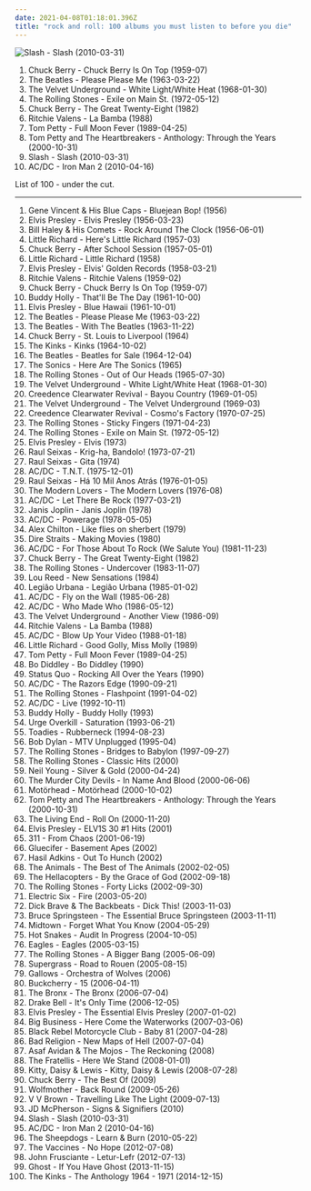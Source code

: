 ```yaml
---
date: 2021-04-08T01:18:01.396Z
title: "rock and roll: 100 albums you must listen to before you die"
---
```

![Slash - Slash (2010-03-31)](https://img.discogs.com/ceWgO-S6nVLv2YPPuJyAPV3MsLk=/fit-in/600x525/filters:strip_icc():format(jpeg):mode_rgb():quality(90)/discogs-images/R-2227009-1590451172-4376.jpeg.jpg "Slash - Slash (2010-03-31)")
<ol class="albums">
<li data-cover="http://coverartarchive.org/release/1bcd4bc9-16cc-499e-bf06-8760708b93b0/16047631320-500.jpg" data-tags="rock and roll" role="button">Chuck Berry - Chuck Berry Is On Top (1959-07)</li>
<li data-cover="http://coverartarchive.org/release/b60a2517-687f-414c-89fe-ad89a875ecd6/15628266907-500.jpg" data-tags="60s" role="button">The Beatles - Please Please Me (1963-03-22)</li>
<li data-cover="http://coverartarchive.org/release/cad3294a-3ea9-3e0e-a426-fe9862571e34/15465460977-500.jpg" data-tags="proto-punk, 60s, rock, noise rock" role="button">The Velvet Underground - White Light/White Heat (1968-01-30)</li>
<li data-cover="http://coverartarchive.org/release/83ecd172-3f27-4d22-93f8-a8324d18248e/5642373000-500.jpg" data-tags="rock, 70s" role="button">The Rolling Stones - Exile on Main St. (1972-05-12)</li>
<li data-cover="http://coverartarchive.org/release/68f9ce3e-0cdd-4f2d-897f-d8208eee1fc2/8130414856-500.jpg" data-tags="rock and roll" role="button">Chuck Berry - The Great Twenty-Eight (1982)</li>
<li data-cover="https://img.discogs.com/6tvPTriSNW55SbOoZwd6vrrtuYA=/fit-in/298x300/filters:strip_icc():format(jpeg):mode_rgb():quality(90)/discogs-images/R-6675762-1425129623-7371.jpeg.jpg" data-tags="rock and roll" role="button">Ritchie Valens - La Bamba (1988)</li>
<li data-cover="http://coverartarchive.org/release/e5e1ebbf-3a70-4767-8f69-b85dc9095dec/6919975994-500.jpg" data-tags="rock, classic rock, 80s" role="button">Tom Petty - Full Moon Fever (1989-04-25)</li>
<li data-cover="https://img.discogs.com/mdbG3R6-Hr7CloivLJyj6MhA_fU=/fit-in/600x600/filters:strip_icc():format(jpeg):mode_rgb():quality(90)/discogs-images/R-1796999-1448568098-1082.jpeg.jpg" data-tags="rock and roll, heartland rock, nic e" role="button">Tom Petty and The Heartbreakers - Anthology: Through the Years (2000-10-31)</li>
<li data-cover="https://img.discogs.com/ceWgO-S6nVLv2YPPuJyAPV3MsLk=/fit-in/600x525/filters:strip_icc():format(jpeg):mode_rgb():quality(90)/discogs-images/R-2227009-1590451172-4376.jpeg.jpg" data-tags="hard rock" role="button">Slash - Slash (2010-03-31)</li>
<li data-cover="http://coverartarchive.org/release/1da05321-a8ba-436e-a1a6-98822ea28e94/23564387481-500.jpg" data-tags="soundtrack, hard rock" role="button">AC/DC - Iron Man 2 (2010-04-16)</li>
</ol>
List of 100 - under the cut.
<!-- more -->

_________________

<ol class="albums">
<li data-cover="http://coverartarchive.org/release/c2cd7075-23f1-481e-97ca-11f848e85a0f/8017032047-500.jpg" data-tags="rock and roll, 50s" role="button">
Gene Vincent & His Blue Caps - Bluejean Bop! (1956)
</li>
<li data-cover="https://via.placeholder.com/450" data-tags="rock n roll, 50s" role="button">
Elvis Presley - Elvis Presley (1956-03-23)
</li>
<li data-cover="https://img.discogs.com/dODqkQEQC6xTAQi4vr4gdvGQm6k=/fit-in/320x320/filters:strip_icc():format(jpeg):mode_rgb():quality(90)/discogs-images/R-797849-1160845445.jpeg.jpg" data-tags="rock n roll" role="button">
Bill Haley & His Comets - Rock Around The Clock (1956-06-01)
</li>
<li data-cover="https://img.discogs.com/8vesm4GNOix3NDt8tLlYFhw7N0M=/fit-in/475x473/filters:strip_icc():format(jpeg):mode_rgb():quality(90)/discogs-images/R-4109260-1356272553-5247.jpeg.jpg" data-tags="rock and roll" role="button">
Little Richard - Here's Little Richard (1957-03)
</li>
<li data-cover="https://img.discogs.com/xHM902LwkVUUcH0gxViN_PbH1tg=/fit-in/600x600/filters:strip_icc():format(jpeg):mode_rgb():quality(90)/discogs-images/R-3072652-1515018033-4751.jpeg.jpg" data-tags="50s" role="button">
Chuck Berry - After School Session (1957-05-01)
</li>
<li data-cover="http://coverartarchive.org/release/e8c1426d-b237-4b8a-a22b-820b807849d4/9523057681-500.jpg" data-tags="rock and roll, time-100" role="button">
Little Richard - Little Richard (1958)
</li>
<li data-cover="http://coverartarchive.org/release/600f025a-bca9-4645-92ea-d15c89044f57/7983311687-500.jpg" data-tags="rock n roll, rock" role="button">
Elvis Presley - Elvis' Golden Records (1958-03-21)
</li>
<li data-cover="http://coverartarchive.org/release/1fd81ee1-2301-4b9a-9dee-a45f5c0aa70a/17924948670-500.jpg" data-tags="rock and roll" role="button">
Ritchie Valens - Ritchie Valens (1959-02)
</li>
<li data-cover="http://coverartarchive.org/release/1bcd4bc9-16cc-499e-bf06-8760708b93b0/16047631320-500.jpg" data-tags="rock and roll" role="button">
Chuck Berry - Chuck Berry Is On Top (1959-07)
</li>
<li data-cover="https://img.discogs.com/5lMQiTOi7ySvXelg_J2D_RTWRik=/fit-in/600x600/filters:strip_icc():format(jpeg):mode_rgb():quality(90)/discogs-images/R-785882-1368988828-3780.jpeg.jpg" data-tags="rock, rock and roll, 50s, holly, -alben" role="button">
Buddy Holly - That'll Be The Day (1961-10-00)
</li>
<li data-cover="http://coverartarchive.org/release/551061cb-f598-41e9-9ecb-380e7f5d405f/7983485219-500.jpg" data-tags="rock" role="button">
Elvis Presley - Blue Hawaii (1961-10-01)
</li>
<li data-cover="http://coverartarchive.org/release/b60a2517-687f-414c-89fe-ad89a875ecd6/15628266907-500.jpg" data-tags="60s" role="button">
The Beatles - Please Please Me (1963-03-22)
</li>
<li data-cover="http://coverartarchive.org/release/c33e82e8-efba-49ae-83f3-adc3088985ff/4004452077-500.jpg" data-tags="60s, classic rock" role="button">
The Beatles - With The Beatles (1963-11-22)
</li>
<li data-cover="http://coverartarchive.org/release/931cd000-1de5-4ad4-8b6b-9d1790af8683/6329235884-500.jpg" data-tags="rock, 60s" role="button">
Chuck Berry - St. Louis to Liverpool (1964)
</li>
<li data-cover="https://img.discogs.com/9I7JTrWnsRh-S4yqoQIaiWEGATQ=/fit-in/600x620/filters:strip_icc():format(jpeg):mode_rgb():quality(90)/discogs-images/R-8828583-1469717205-5431.jpeg.jpg" data-tags="rock, 60s, garage rock, debut album" role="button">
The Kinks - Kinks (1964-10-02)
</li>
<li data-cover="http://coverartarchive.org/release/02e51dac-b0be-3de7-8465-02d0bcd409c3/20517903406-500.jpg" data-tags="60s, rock" role="button">
The Beatles - Beatles for Sale (1964-12-04)
</li>
<li data-cover="https://img.discogs.com/HLrxClv2IKZdaUuJsl2AMAqWWAY=/fit-in/589x600/filters:strip_icc():format(jpeg):mode_rgb():quality(90)/discogs-images/R-1044246-1306912408.jpeg.jpg" data-tags="garage rock, 60s" role="button">
The Sonics - Here Are The Sonics (1965)
</li>
<li data-cover="http://coverartarchive.org/release/8ab38049-0c51-3e1f-b95a-cc01288db0f2/9630588175-500.jpg" data-tags="classic rock, rock, 60s" role="button">
The Rolling Stones - Out of Our Heads (1965-07-30)
</li>
<li data-cover="http://coverartarchive.org/release/cad3294a-3ea9-3e0e-a426-fe9862571e34/15465460977-500.jpg" data-tags="proto-punk, 60s, rock, noise rock" role="button">
The Velvet Underground - White Light/White Heat (1968-01-30)
</li>
<li data-cover="http://coverartarchive.org/release/18492d6e-b040-30c3-9d7c-e082ec2963fe/23559347519-500.jpg" data-tags="rock, classic rock, southern rock, 60s" role="button">
Creedence Clearwater Revival - Bayou Country (1969-01-05)
</li>
<li data-cover="http://coverartarchive.org/release/35e83d8a-be83-307b-94cc-1a7686d48c74/1995664343-500.jpg" data-tags="rock, 60s, classic rock, psychedelic" role="button">
The Velvet Underground - The Velvet Underground (1969-03)
</li>
<li data-cover="http://coverartarchive.org/release/aacae183-fd7c-4340-996f-95aa722e74b1/8749942734-500.jpg" data-tags="classic rock" role="button">
Creedence Clearwater Revival - Cosmo's Factory (1970-07-25)
</li>
<li data-cover="https://img.discogs.com/0FslJkPHx7r-9NmAc0eADuRhPf0=/fit-in/600x875/filters:strip_icc():format(jpeg):mode_rgb():quality(90)/discogs-images/R-16195667-1605085244-3496.jpeg.jpg" data-tags="classic rock, rock, 70s" role="button">
The Rolling Stones - Sticky Fingers (1971-04-23)
</li>
<li data-cover="http://coverartarchive.org/release/83ecd172-3f27-4d22-93f8-a8324d18248e/5642373000-500.jpg" data-tags="rock, 70s" role="button">
The Rolling Stones - Exile on Main St. (1972-05-12)
</li>
<li data-cover="https://via.placeholder.com/450" data-tags="50s" role="button">
Elvis Presley - Elvis (1973)
</li>
<li data-cover="https://img.discogs.com/cpZria-Kvc00grTK3wZ6tLQAF6c=/fit-in/500x500/filters:strip_icc():format(jpeg):mode_rgb():quality(90)/discogs-images/R-3696301-1340729244-7644.jpeg.jpg" data-tags="rock, psychedelic" role="button">
Raul Seixas - Krig-ha, Bandolo! (1973-07-21)
</li>
<li data-cover="http://coverartarchive.org/release/021640f8-2ef9-4767-8d5a-91ccff8ce023/21869039899-500.jpg" data-tags="rock" role="button">
Raul Seixas - Gita (1974)
</li>
<li data-cover="https://via.placeholder.com/450" data-tags="hard rock" role="button">
AC/DC - T.N.T. (1975-12-01)
</li>
<li data-cover="http://coverartarchive.org/release/115489f7-b1f2-4767-9691-497cb2b8c493/11090136805-500.jpg" data-tags="rock, raul seixas" role="button">
Raul Seixas - Há 10 Mil Anos Atrás (1976-01-05)
</li>
<li data-cover="http://coverartarchive.org/release/06ab427b-06b4-482a-90c3-4981c294eadd/11939995493-500.jpg" data-tags="proto-punk, 70s" role="button">
The Modern Lovers - The Modern Lovers (1976-08)
</li>
<li data-cover="http://coverartarchive.org/release/92746377-783d-3355-af9d-229a6edfd6ff/7383924116-500.jpg" data-tags="hard rock" role="button">
AC/DC - Let There Be Rock (1977-03-21)
</li>
<li data-cover="https://img.discogs.com/eWTqmBDurzPUejyhQ5chlWgLkxU=/fit-in/600x565/filters:strip_icc():format(jpeg):mode_rgb():quality(90)/discogs-images/R-6823167-1427378376-4950.jpeg.jpg" data-tags="rock, blues-rock, blues, rock and roll, 60's, hippie, flower power, woodstock generation, exfandessixties" role="button">
Janis Joplin - Janis Joplin (1978)
</li>
<li data-cover="http://coverartarchive.org/release/691c26c5-5804-47ca-8d86-41b411876689/20241458081-500.jpg" data-tags="hard rock" role="button">
AC/DC - Powerage (1978-05-05)
</li>
<li data-cover="https://img.discogs.com/JX8-ACIl9G-I_kxBmJ2ttIxVJHo=/fit-in/600x604/filters:strip_icc():format(jpeg):mode_rgb():quality(90)/discogs-images/R-1580246-1407060198-3094.jpeg.jpg" data-tags="rock and roll" role="button">
Alex Chilton - Like flies on sherbert (1979)
</li>
<li data-cover="http://coverartarchive.org/release/0e480f11-d904-34d8-ab78-1618d113d98f/1487251022-500.jpg" data-tags="rock" role="button">
Dire Straits - Making Movies (1980)
</li>
<li data-cover="http://coverartarchive.org/release/9f24515e-d6f2-3983-9a75-c6e8bdbf4ff5/2111395746-500.jpg" data-tags="hard rock" role="button">
AC/DC - For Those About To Rock (We Salute You) (1981-11-23)
</li>
<li data-cover="http://coverartarchive.org/release/68f9ce3e-0cdd-4f2d-897f-d8208eee1fc2/8130414856-500.jpg" data-tags="rock and roll" role="button">
Chuck Berry - The Great Twenty-Eight (1982)
</li>
<li data-cover="http://coverartarchive.org/release/a62c50fe-5aaf-4962-b613-7ba366dd5a9f/3178692419-500.jpg" data-tags="classic rock, 80s" role="button">
The Rolling Stones - Undercover (1983-11-07)
</li>
<li data-cover="https://img.discogs.com/0f36ac86c54fe502a205affaefeae52f092904f2/images/spacer.gif" data-tags="rock, 80s, hard rock, album rock, romantic, passionate, intense, confident, aggressive, freewheeling, cerebral, lou reed, rollicking, witty, brash, street-smart" role="button">
Lou Reed - New Sensations (1984)
</li>
<li data-cover="http://coverartarchive.org/release/405b99d3-3157-49f9-a6d9-da8602d09d77/17671304804-500.jpg" data-tags="80s, rock" role="button">
Legião Urbana - Legião Urbana (1985-01-02)
</li>
<li data-cover="http://coverartarchive.org/release/d68e9cea-0dd5-4d89-8652-0b5e00823e6e/3465236438-500.jpg" data-tags="hard rock" role="button">
AC/DC - Fly on the Wall (1985-06-28)
</li>
<li data-cover="https://via.placeholder.com/450" data-tags="hard rock" role="button">
AC/DC - Who Made Who (1986-05-12)
</li>
<li data-cover="http://coverartarchive.org/release/2013c74e-4858-4d12-9a22-3e11c5c8b255/8007039308-500.jpg" data-tags="compilation, proto-punk, the velvet underground" role="button">
The Velvet Underground - Another View (1986-09)
</li>
<li data-cover="https://img.discogs.com/6tvPTriSNW55SbOoZwd6vrrtuYA=/fit-in/298x300/filters:strip_icc():format(jpeg):mode_rgb():quality(90)/discogs-images/R-6675762-1425129623-7371.jpeg.jpg" data-tags="rock and roll" role="button">
Ritchie Valens - La Bamba (1988)
</li>
<li data-cover="https://img.discogs.com/NuQ3hSHaJ98kZKSeH6fJcY_pKZE=/fit-in/250x249/filters:strip_icc():format(jpeg):mode_rgb():quality(90)/discogs-images/R-4526455-1367397130-4016.jpeg.jpg" data-tags="hard rock" role="button">
AC/DC - Blow Up Your Video (1988-01-18)
</li>
<li data-cover="https://img.discogs.com/4CZx1wzcpUpZ-iu51bIR81gqKkY=/fit-in/500x502/filters:strip_icc():format(jpeg):mode_rgb():quality(90)/discogs-images/R-8077003-1454699153-4117.jpeg.jpg" data-tags="50s" role="button">
Little Richard - Good Golly, Miss Molly (1989)
</li>
<li data-cover="http://coverartarchive.org/release/e5e1ebbf-3a70-4767-8f69-b85dc9095dec/6919975994-500.jpg" data-tags="rock, classic rock, 80s" role="button">
Tom Petty - Full Moon Fever (1989-04-25)
</li>
<li data-cover="https://img.discogs.com/OVoyEpasfUfzgs6K3erkUwj1xJ4=/fit-in/425x425/filters:strip_icc():format(jpeg):mode_rgb():quality(90)/discogs-images/R-3359787-1327276768.jpeg.jpg" data-tags="50s, b diddley" role="button">
Bo Diddley - Bo Diddley (1990)
</li>
<li data-cover="http://coverartarchive.org/release/2a373941-224f-4f3b-8d9d-daea2836a172/5303435786-500.jpg" data-tags="classic rock" role="button">
Status Quo - Rocking All Over the Years (1990)
</li>
<li data-cover="http://coverartarchive.org/release/c280af5a-666b-3221-9d1f-a12b674ddf54/11350701340-500.jpg" data-tags="hard rock" role="button">
AC/DC - The Razors Edge (1990-09-21)
</li>
<li data-cover="http://coverartarchive.org/release/886168ed-9fd3-430e-8129-93539907fbaa/4199078719-500.jpg" data-tags="classic rock, the rolling stones" role="button">
The Rolling Stones - Flashpoint (1991-04-02)
</li>
<li data-cover="http://coverartarchive.org/release/47e8dc10-de45-3942-8ceb-575a90a372d8/7862467497-500.jpg" data-tags="hard rock" role="button">
AC/DC - Live (1992-10-11)
</li>
<li data-cover="https://img.discogs.com/Hadjqv8qev4A634rv8cLWlhiGhc=/fit-in/590x600/filters:strip_icc():format(jpeg):mode_rgb():quality(90)/discogs-images/R-2199290-1332632279.jpeg.jpg" data-tags="50s" role="button">
Buddy Holly - Buddy Holly (1993)
</li>
<li data-cover="http://coverartarchive.org/release/60fa0694-7239-33bb-9e93-2114e7f32ceb/9752304202-500.jpg" data-tags="rock, alternative rock" role="button">
Urge Overkill - Saturation (1993-06-21)
</li>
<li data-cover="https://img.discogs.com/KWIYspdeWmDUOIKDgk1CDayp5EA=/fit-in/600x600/filters:strip_icc():format(jpeg):mode_rgb():quality(90)/discogs-images/R-367579-1523176350-4676.jpeg.jpg" data-tags="rock, alternative rock, alternative, hard rock, 90s, give me one reason, tragically yours, sister stone" role="button">
Toadies - Rubberneck (1994-08-23)
</li>
<li data-cover="https://img.discogs.com/bj7nBdOIBkg-hNYkMCgnNlGA75o=/fit-in/598x600/filters:strip_icc():format(jpeg):mode_rgb():quality(90)/discogs-images/R-1640922-1331948327.jpeg.jpg" data-tags="rock, folk, 90s, live, acoustic, folk rock, bob dylan" role="button">
Bob Dylan - MTV Unplugged (1995-04)
</li>
<li data-cover="http://coverartarchive.org/release/91ea8022-da8b-4cc7-ba51-d67866eb5daa/5588845503-500.jpg" data-tags="rock, classic rock" role="button">
The Rolling Stones - Bridges to Babylon (1997-09-27)
</li>
<li data-cover="http://coverartarchive.org/release/0e294ef9-fc35-4762-b4ff-59d7000c766d/7767344636-500.jpg" data-tags="classic rock, rock, 60s, british, england, oldies, blues rock, rock and roll, rolling stones, great hits" role="button">
The Rolling Stones - Classic Hits (2000)
</li>
<li data-cover="http://coverartarchive.org/release/ba7ecd15-07e0-36ad-8a17-5d53c637ee77/20555784810-500.jpg" data-tags="singer-songwriter, folk rock, classic rock" role="button">
Neil Young - Silver & Gold (2000-04-24)
</li>
<li data-cover="http://coverartarchive.org/release/ee70adc5-ad51-4974-b272-bf6282719875/25101692738-500.jpg" data-tags="punk rock, rock and roll, garage punk, desert island discs, where is my bong, headbangers ball, drunk tank singalong tune" role="button">
The Murder City Devils - In Name And Blood (2000-06-06)
</li>
<li data-cover="http://coverartarchive.org/release/de21d173-ee38-4161-8717-8cd64fb12382/12501120405-500.jpg" data-tags="heavy metal, hard rock" role="button">
Motörhead - Motörhead (2000-10-02)
</li>
<li data-cover="https://img.discogs.com/mdbG3R6-Hr7CloivLJyj6MhA_fU=/fit-in/600x600/filters:strip_icc():format(jpeg):mode_rgb():quality(90)/discogs-images/R-1796999-1448568098-1082.jpeg.jpg" data-tags="rock and roll, heartland rock, nic e" role="button">
Tom Petty and The Heartbreakers - Anthology: Through the Years (2000-10-31)
</li>
<li data-cover="http://coverartarchive.org/release/bb6f0771-914d-46b0-974d-4abe12a2b55e/7488123461-500.jpg" data-tags="rock" role="button">
The Living End - Roll On (2000-11-20)
</li>
<li data-cover="https://img.discogs.com/t9V5IKOOYHyN0eXnwumaxvcIqYI=/fit-in/600x525/filters:strip_icc():format(jpeg):mode_rgb():quality(90)/discogs-images/R-1243797-1542808643-8274.jpeg.jpg" data-tags="oldies" role="button">
Elvis Presley - ELV1S 30 #1 Hits (2001)
</li>
<li data-cover="http://coverartarchive.org/release/42680bd0-54d5-4f68-9b4a-187861ff634f/15999540484-500.jpg" data-tags="reggae, alternative rock, rock" role="button">
311 - From Chaos (2001-06-19)
</li>
<li data-cover="http://coverartarchive.org/release/70a0f66f-f56b-439a-9e62-dce178e0565d/3330517596-500.jpg" data-tags="hard rock, garage, rock and roll, scandinavian rock" role="button">
Gluecifer - Basement Apes (2002)
</li>
<li data-cover="http://coverartarchive.org/release/2b2415f6-2745-4429-9a63-78751887d214/15836145845-500.jpg" data-tags="rockabilly, rock and roll" role="button">
Hasil Adkins - Out To Hunch (2002)
</li>
<li data-cover="https://img.discogs.com/9ptOzgWMBIYeOUr8r0xPYapgfWc=/fit-in/600x582/filters:strip_icc():format(jpeg):mode_rgb():quality(90)/discogs-images/R-2769989-1590169907-3874.jpeg.jpg" data-tags="classic rock, 60s" role="button">
The Animals - The Best of The Animals (2002-02-05)
</li>
<li data-cover="https://img.discogs.com/b7YbITe-6tjcIf0KTV4oObOiFXo=/fit-in/600x511/filters:strip_icc():format(jpeg):mode_rgb():quality(90)/discogs-images/R-1335362-1602036565-4961.jpeg.jpg" data-tags="rock, garage rock" role="button">
The Hellacopters - By the Grace of God (2002-09-18)
</li>
<li data-cover="http://coverartarchive.org/release/dea7cf79-a6a6-4d45-8cc5-ec5880301be4/8791643877-500.jpg" data-tags="classic rock, rock" role="button">
The Rolling Stones - Forty Licks (2002-09-30)
</li>
<li data-cover="https://img.discogs.com/eMQQeWN88L92aQyCEfAU2kIQNJk=/fit-in/528x534/filters:strip_icc():format(jpeg):mode_rgb():quality(90)/discogs-images/R-376779-1128950534.jpeg.jpg" data-tags="rock, indie, disco rock" role="button">
Electric Six - Fire (2003-05-20)
</li>
<li data-cover="http://coverartarchive.org/release/e7ea9654-1d93-434a-8c55-32f806d10e1d/23017032801-500.jpg" data-tags="rock and roll" role="button">
Dick Brave & The Backbeats - Dick This! (2003-11-03)
</li>
<li data-cover="http://coverartarchive.org/release/5c1a6b17-0dfc-3b58-bf41-3d60a76ab3b4/5607211411-500.jpg" data-tags="rock" role="button">
Bruce Springsteen - The Essential Bruce Springsteen (2003-11-11)
</li>
<li data-cover="http://coverartarchive.org/release/c0365b79-6bf3-4523-8337-15a6f7cbd8f0/25689157271-500.jpg" data-tags="pop punk" role="button">
Midtown - Forget What You Know (2004-05-29)
</li>
<li data-cover="http://coverartarchive.org/release/3586a845-9e5a-43e5-95e7-c03ec23988ef/18256186937-500.jpg" data-tags="punk" role="button">
Hot Snakes - Audit In Progress (2004-10-05)
</li>
<li data-cover="https://img.discogs.com/-ZSZoy7U01QRWfDITkuef6kb9wg=/fit-in/600x598/filters:strip_icc():format(jpeg):mode_rgb():quality(90)/discogs-images/R-3305288-1372418725-5004.jpeg.jpg" data-tags="classic rock, country rock" role="button">
Eagles - Eagles (2005-03-15)
</li>
<li data-cover="https://img.discogs.com/0FslJkPHx7r-9NmAc0eADuRhPf0=/fit-in/600x875/filters:strip_icc():format(jpeg):mode_rgb():quality(90)/discogs-images/R-16195667-1605085244-3496.jpeg.jpg" data-tags="rock, classic rock" role="button">
The Rolling Stones - A Bigger Bang (2005-06-09)
</li>
<li data-cover="https://via.placeholder.com/450" data-tags="rock, alternative, britpop, indie" role="button">
Supergrass - Road to Rouen (2005-08-15)
</li>
<li data-cover="https://img.discogs.com/EInZAV_W02n2rIqFuuO7DXrcWzs=/fit-in/600x600/filters:strip_icc():format(jpeg):mode_rgb():quality(90)/discogs-images/R-1878619-1249674773.jpeg.jpg" data-tags="hardcore punk" role="button">
Gallows - Orchestra of Wolves (2006)
</li>
<li data-cover="https://via.placeholder.com/450" data-tags="hard rock" role="button">
Buckcherry - 15 (2006-04-11)
</li>
<li data-cover="http://coverartarchive.org/release/93309c74-5a79-4658-8d1a-a335e686ed02/4810348355-500.jpg" data-tags="punk rock" role="button">
The Bronx - The Bronx (2006-07-04)
</li>
<li data-cover="https://img.discogs.com/7i9_vK2abGzZYB8SaVttSqMC8jo=/fit-in/600x595/filters:strip_icc():format(jpeg):mode_rgb():quality(90)/discogs-images/R-5130895-1385329250-8697.jpeg.jpg" data-tags="rock, drake bell" role="button">
Drake Bell - It's Only Time (2006-12-05)
</li>
<li data-cover="http://coverartarchive.org/release/85a32b7d-f08a-40df-825c-ae5502a24aa3/24788754013-500.jpg" data-tags="elvis presley" role="button">
Elvis Presley - The Essential Elvis Presley (2007-01-02)
</li>
<li data-cover="http://coverartarchive.org/release/22ca7584-557d-44a1-acb0-5b5d3fe79ea9/8924189570-500.jpg" data-tags="stoner rock, sludge" role="button">
Big Business - Here Come the Waterworks (2007-03-06)
</li>
<li data-cover="https://img.discogs.com/cfc9e7fd50d7c9c08931869b95f6849a01d0635d/images/spacer.gif" data-tags="indie, rock, indie rock" role="button">
Black Rebel Motorcycle Club - Baby 81 (2007-04-28)
</li>
<li data-cover="https://img.discogs.com/zHQ3JvmNkZNqoHiqBj26RChYOvA=/fit-in/495x436/filters:strip_icc():format(jpeg):mode_rgb():quality(90)/discogs-images/R-1195867-1226914346.jpeg.jpg" data-tags="punk rock, punk" role="button">
Bad Religion - New Maps of Hell (2007-07-04)
</li>
<li data-cover="http://coverartarchive.org/release/a5fc67a3-ee71-4a6a-998d-1db04f109a18/10443193895-500.jpg" data-tags="rock" role="button">
Asaf Avidan & The Mojos - The Reckoning (2008)
</li>
<li data-cover="http://coverartarchive.org/release/a7cc45cd-0290-4178-8123-817ed02baca8/3470357156-500.jpg" data-tags="indie rock, rock, indie" role="button">
The Fratellis - Here We Stand (2008-01-01)
</li>
<li data-cover="http://coverartarchive.org/release/6972e801-09c8-4e16-a3ee-6084f6add45f/25924070770-500.jpg" data-tags="rockabilly" role="button">
Kitty, Daisy & Lewis - Kitty, Daisy & Lewis (2008-07-28)
</li>
<li data-cover="https://img.discogs.com/acMeoAjYjM1Cijb7kmKYHeVT_h8=/fit-in/289x295/filters:strip_icc():format(jpeg):mode_rgb():quality(90)/discogs-images/R-4953078-1380431551-7069.gif.jpg" data-tags="rock and roll, rock" role="button">
Chuck Berry - The Best Of (2009)
</li>
<li data-cover="http://coverartarchive.org/release/d4db754b-fe21-46fb-8ce0-f9ee89c122bf/21008891555-500.jpg" data-tags="hard rock, rock and roll" role="button">
Wolfmother - Back Round (2009-05-26)
</li>
<li data-cover="http://coverartarchive.org/release/b85551f3-838f-4ab1-8d5f-aa13368ddbec/8042834504-500.jpg" data-tags="indie pop" role="button">
V V Brown - Travelling Like The Light (2009-07-13)
</li>
<li data-cover="https://img.discogs.com/dtb8lL6FrBIPNTQWrXQKDbt9bVg=/fit-in/412x369/filters:strip_icc():format(jpeg):mode_rgb():quality(90)/discogs-images/R-2848281-1303821841.jpeg.jpg" data-tags="rockabilly, usa, rock and roll, rhythm and blues, 2010s, debut album, 2010 albums, my best of 2010, j mc pherson" role="button">
JD McPherson - Signs & Signifiers (2010)
</li>
<li data-cover="https://img.discogs.com/ceWgO-S6nVLv2YPPuJyAPV3MsLk=/fit-in/600x525/filters:strip_icc():format(jpeg):mode_rgb():quality(90)/discogs-images/R-2227009-1590451172-4376.jpeg.jpg" data-tags="hard rock" role="button">
Slash - Slash (2010-03-31)
</li>
<li data-cover="http://coverartarchive.org/release/1da05321-a8ba-436e-a1a6-98822ea28e94/23564387481-500.jpg" data-tags="soundtrack, hard rock" role="button">
AC/DC - Iron Man 2 (2010-04-16)
</li>
<li data-cover="http://coverartarchive.org/release/86910e75-022e-466e-bdaf-1d99ac1ec918/15824613772-500.jpg" data-tags="classic rock, alternative rock, hard rock, blues, blues rock, rock and roll, rock n roll, retro rock, retro hard rock" role="button">
The Sheepdogs - Learn & Burn (2010-05-22)
</li>
<li data-cover="http://coverartarchive.org/release/ba3f65ee-05b4-4ece-91a0-b8e7602a7b3b/1628260845-500.jpg" data-tags="indie rock" role="button">
The Vaccines - No Hope (2012-07-08)
</li>
<li data-cover="http://coverartarchive.org/release/37c1104c-1594-409b-ab67-a2171d1de8dd/1517727304-500.jpg" data-tags="hip-hop, electronic, rock, alternative, alternative rock, experimental, lo-fi, fusion, avant-garde, rock and roll, funk rock, 10s, rock'n'roll, alternative funk rock, albums i should get, progressive electro pop" role="button">
John Frusciante - Letur-Lefr (2012-07-13)
</li>
<li data-cover="http://coverartarchive.org/release/f6e54013-883e-4340-bccc-dc437dfafe1f/5689096594-500.jpg" data-tags="heavy metal, hard rock, doom metal, psychedelic rock" role="button">
Ghost - If You Have Ghost (2013-11-15)
</li>
<li data-cover="https://img.discogs.com/GwDM40pKnJv3DtGHX81-A867nhk=/fit-in/600x594/filters:strip_icc():format(jpeg):mode_rgb():quality(90)/discogs-images/R-5590525-1397409758-2615.jpeg.jpg" data-tags="british, garage rock, rock and roll, rhythm and blues, british invasion, proto-punk, mod, garage peppermint, rock peppermint, folk-rock peppermint" role="button">
The Kinks - The Anthology 1964 - 1971 (2014-12-15)
</li>
</ol>